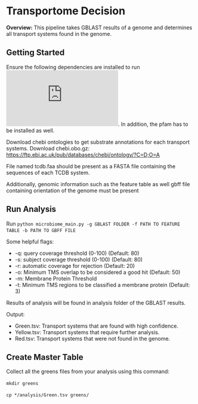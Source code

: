 # Transportome Decision
**Overview:** This pipeline takes GBLAST results of a genome and determines all transport systems found in the genome.

## Getting Started
Ensure the following dependencies are installed to run ![GBLAST](https://github.com/SaierLaboratory/TCDBtools/blob/master/manuals/BioV_manual.pdf). In addition, the pfam has to be installed as well.

Download chebi ontologies to get substrate annotations for each transport systems. Download chebi.obo.gz: https://ftp.ebi.ac.uk/pub/databases/chebi/ontology/?C=D;O=A

File named tcdb.faa should be present as a FASTA file containing the sequences of each TCDB system.

Additionally, genomic information such as the feature table as well gbff file containing orientation of the genome must be present


## Run Analysis
Run `python microbiome_main.py -g GBLAST FOLDER -f PATH TO FEATURE TABLE -b PATH TO GBFF FILE`

Some helpful flags:

- -q: query coverage threshold (0-100) (Default: 80)
- -s: subject coverage threshold (0-100) (Default: 80)
- -r: automatic coverage for rejection (Default: 20)
- -o: Minimum TMS overlap to be considered a good hit (Default: 50)
- -m: Membrane Protein Threshold
- -t: Minimum TMS regions to be classified a membrane protein (Default: 3)

Results of analysis will be found in analysis folder of the GBLAST results.

Output:

- Green.tsv: Transport systems that are found with high confidence.
- Yellow.tsv: Transport systems that require further analysis.
- Red.tsv: Transport systems that were not found in the genome.

## Create Master Table
Collect all the greens files from your analysis using this command:

`mkdir greens`

`cp */analysis/Green.tsv greens/`




